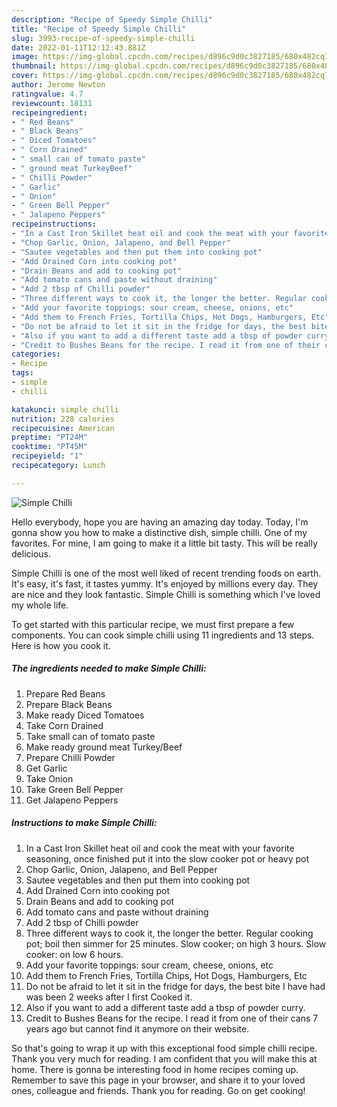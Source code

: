 ```yaml
---
description: "Recipe of Speedy Simple Chilli"
title: "Recipe of Speedy Simple Chilli"
slug: 3993-recipe-of-speedy-simple-chilli
date: 2022-01-11T12:12:43.881Z
image: https://img-global.cpcdn.com/recipes/d896c9d0c3827185/680x482cq70/simple-chilli-recipe-main-photo.jpg
thumbnail: https://img-global.cpcdn.com/recipes/d896c9d0c3827185/680x482cq70/simple-chilli-recipe-main-photo.jpg
cover: https://img-global.cpcdn.com/recipes/d896c9d0c3827185/680x482cq70/simple-chilli-recipe-main-photo.jpg
author: Jerome Newton
ratingvalue: 4.7
reviewcount: 18131
recipeingredient:
- " Red Beans"
- " Black Beans"
- " Diced Tomatoes"
- " Corn Drained"
- " small can of tomato paste"
- " ground meat TurkeyBeef"
- " Chilli Powder"
- " Garlic"
- " Onion"
- " Green Bell Pepper"
- " Jalapeno Peppers"
recipeinstructions:
- "In a Cast Iron Skillet heat oil and cook the meat with your favorite seasoning, once finished put it into the slow cooker pot or heavy pot"
- "Chop Garlic, Onion, Jalapeno, and Bell Pepper"
- "Sautee vegetables and then put them into cooking pot"
- "Add Drained Corn into cooking pot"
- "Drain Beans and add to cooking pot"
- "Add tomato cans and paste without draining"
- "Add 2 tbsp of Chilli powder"
- "Three different ways to cook it, the longer the better. Regular cooking pot; boil then simmer for 25 minutes. Slow cooker; on high 3 hours. Slow cooker: on low 6 hours."
- "Add your favorite toppings: sour cream, cheese, onions, etc"
- "Add them to French Fries, Tortilla Chips, Hot Dogs, Hamburgers, Etc"
- "Do not be afraid to let it sit in the fridge for days, the best bite I have had was been 2 weeks after I first Cooked it."
- "Also if you want to add a different taste add a tbsp of powder curry."
- "Credit to Bushes Beans for the recipe. I read it from one of their cans 7 years ago but cannot find it anymore on their website."
categories:
- Recipe
tags:
- simple
- chilli

katakunci: simple chilli 
nutrition: 228 calories
recipecuisine: American
preptime: "PT24M"
cooktime: "PT45M"
recipeyield: "1"
recipecategory: Lunch

---
```



![Simple Chilli](https://img-global.cpcdn.com/recipes/d896c9d0c3827185/680x482cq70/simple-chilli-recipe-main-photo.jpg)

Hello everybody, hope you are having an amazing day today. Today, I'm gonna show you how to make a distinctive dish, simple chilli. One of my favorites. For mine, I am going to make it a little bit tasty. This will be really delicious.



Simple Chilli is one of the most well liked of recent trending foods on earth. It's easy, it's fast, it tastes yummy. It's enjoyed by millions every day. They are nice and they look fantastic. Simple Chilli is something which I've loved my whole life.


To get started with this particular recipe, we must first prepare a few components. You can cook simple chilli using 11 ingredients and 13 steps. Here is how you cook it.

<!--inarticleads1-->

##### The ingredients needed to make Simple Chilli:

1. Prepare  Red Beans
1. Prepare  Black Beans
1. Make ready  Diced Tomatoes
1. Take  Corn Drained
1. Take  small can of tomato paste
1. Make ready  ground meat Turkey/Beef
1. Prepare  Chilli Powder
1. Get  Garlic
1. Take  Onion
1. Take  Green Bell Pepper
1. Get  Jalapeno Peppers




<!--inarticleads2-->

##### Instructions to make Simple Chilli:

1. In a Cast Iron Skillet heat oil and cook the meat with your favorite seasoning, once finished put it into the slow cooker pot or heavy pot
1. Chop Garlic, Onion, Jalapeno, and Bell Pepper
1. Sautee vegetables and then put them into cooking pot
1. Add Drained Corn into cooking pot
1. Drain Beans and add to cooking pot
1. Add tomato cans and paste without draining
1. Add 2 tbsp of Chilli powder
1. Three different ways to cook it, the longer the better. Regular cooking pot; boil then simmer for 25 minutes. Slow cooker; on high 3 hours. Slow cooker: on low 6 hours.
1. Add your favorite toppings: sour cream, cheese, onions, etc
1. Add them to French Fries, Tortilla Chips, Hot Dogs, Hamburgers, Etc
1. Do not be afraid to let it sit in the fridge for days, the best bite I have had was been 2 weeks after I first Cooked it.
1. Also if you want to add a different taste add a tbsp of powder curry.
1. Credit to Bushes Beans for the recipe. I read it from one of their cans 7 years ago but cannot find it anymore on their website.




So that's going to wrap it up with this exceptional food simple chilli recipe. Thank you very much for reading. I am confident that you will make this at home. There is gonna be interesting food in home recipes coming up. Remember to save this page in your browser, and share it to your loved ones, colleague and friends. Thank you for reading. Go on get cooking!
